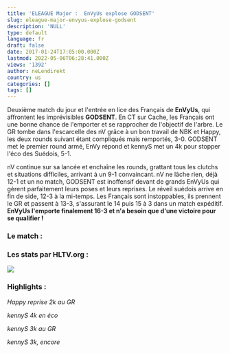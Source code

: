 ```yaml
---
title: 'ELEAGUE Major :  EnVyUs explose GODSENT'
slug: eleague-major-envyus-explose-godsent
description: 'NULL'
type: default
language: fr
draft: false
date: 2017-01-24T17:05:00.000Z
lastmod: 2022-05-06T06:28:41.000Z
views: '1392'
author: neLendirekt
country: us
categories: []
tags: []
---
```

Deuxième match du jour et l'entrée en lice des Français de **EnVyUs**, qui affrontent les imprévisibles **GODSENT**. En CT sur Cache, les Français ont une bonne chance de l'emporter et se rapprocher de l'objectif de l'arbre. Le GR tombe dans l'escarcelle des nV grâce à un bon travail de NBK et Happy, les deux rounds suivant étant compliqués mais remportés, 3-0\. GODSENT met le premier round armé, EnVy répond et kennyS met un 4k pour stopper l'éco des Suédois, 5-1.

nV continue sur sa lancée et enchaîne les rounds, grattant tous les clutchs et situations difficiles, arrivant à un 9-1 convaincant. nV ne lâche rien, déjà 12-1 et un no match, GODSENT est inoffensif devant de grands EnVyUs qui gèrent parfaitement leurs poses et leurs reprises. Le réveil suédois arrive en fin de side, 12-3 à la mi-temps. Les Français sont instoppables, ils prennent le GR et passent à 13-3, s'assurant le 14 puis 15 à 3 dans un match expéditif. **EnVyUs l'emporte finalement 16-3 et n'a besoin que d'une victoire pour se qualifier !**

### Le match :

### Les stats par HLTV.org : 

![](/storage/images/588788e65b364_2940f66970c3c9f16420443a25df84f7png.png)

### Highlights :

_Happy reprise 2k au GR_  

_kennyS 4k en éco_  

_kennyS 3k au GR_  

_kennyS 3k, encore_  
